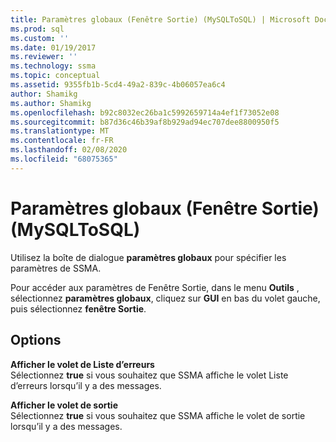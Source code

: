 ```yaml
---
title: Paramètres globaux (Fenêtre Sortie) (MySQLToSQL) | Microsoft Docs
ms.prod: sql
ms.custom: ''
ms.date: 01/19/2017
ms.reviewer: ''
ms.technology: ssma
ms.topic: conceptual
ms.assetid: 9355fb1b-5cd4-49a2-839c-4b06057ea6c4
author: Shamikg
ms.author: Shamikg
ms.openlocfilehash: b92c8032ec26ba1c5992659714a4ef1f73052e08
ms.sourcegitcommit: b87d36c46b39af8b929ad94ec707dee8800950f5
ms.translationtype: MT
ms.contentlocale: fr-FR
ms.lasthandoff: 02/08/2020
ms.locfileid: "68075365"
---
```

# <a name="global-settings-output-window-mysqltosql"></a>Paramètres globaux (Fenêtre Sortie) (MySQLToSQL)
Utilisez la boîte de dialogue **paramètres globaux** pour spécifier les paramètres de SSMA.  
  
Pour accéder aux paramètres de Fenêtre Sortie, dans le menu **Outils** , sélectionnez **paramètres globaux**, cliquez sur **GUI** en bas du volet gauche, puis sélectionnez **fenêtre Sortie**.  
  
## <a name="options"></a>Options  
**Afficher le volet de Liste d’erreurs**  
Sélectionnez **true** si vous souhaitez que SSMA affiche le volet Liste d’erreurs lorsqu’il y a des messages.  
  
**Afficher le volet de sortie**  
Sélectionnez **true** si vous souhaitez que SSMA affiche le volet de sortie lorsqu’il y a des messages.  
  
